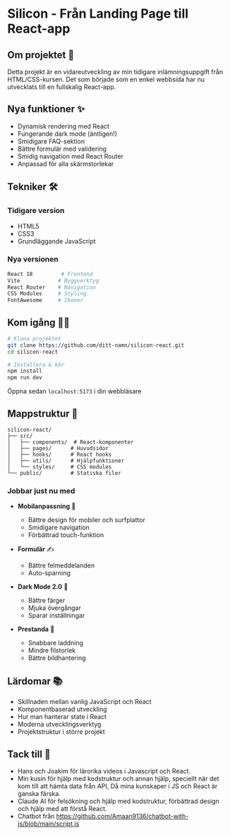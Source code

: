 # Silicon - Från Landing Page till React-app

## Om projektet 🚀

Detta projekt är en vidareutveckling av min tidigare inlämningsuppgift från HTML/CSS-kursen. Det som började som en enkel webbsida har nu utvecklats till en fullskalig React-app.

## Nya funktioner ✨

- Dynamisk rendering med React
- Fungerande dark mode (äntligen!)
- Smidigare FAQ-sektion
- Bättre formulär med validering
- Smidig navigation med React Router
- Anpassad för alla skärmstorlekar

## Tekniker 🛠️

### Tidigare version
- HTML5
- CSS3
- Grundläggande JavaScript

### Nya versionen
```bash
React 18         # Frontend
Vite            # Byggverktyg
React Router    # Navigation
CSS Modules     # Styling
FontAwesome     # Ikoner
```

## Kom igång 🏃‍♂️

```bash
# Klona projektet
git clone https://github.com/ditt-namn/silicon-react.git
cd silicon-react

# Installera & kör
npm install
npm run dev
```

Öppna sedan `localhost:5173` i din webbläsare

## Mappstruktur 📁

```
silicon-react/
├── src/
│   ├── components/  # React-komponenter
│   ├── pages/      # Huvudsidor
│   ├── hooks/      # React hooks
│   ├── utils/      # Hjälpfunktioner
│   └── styles/     # CSS modules
└── public/         # Statiska filer
```


### Jobbar just nu med

- **Mobilanpassning** 📱
  - Bättre design för mobiler och surfplattor
  - Smidigare navigation
  - Förbättrad touch-funktion

- **Formulär** ✍️
  - Bättre felmeddelanden
  - Auto-sparning

- **Dark Mode 2.0** 🌙
  - Bättre färger
  - Mjuka övergångar
  - Sparar inställningar

- **Prestanda** 🚄
  - Snabbare laddning
  - Mindre filstorlek
  - Bättre bildhantering

## Lärdomar 📚

- Skillnaden mellan vanlig JavaScript och React
- Komponentbaserad utveckling
- Hur man hanterar state i React
- Moderna utvecklingsverktyg
- Projektstruktur i större projekt

## Tack till 🙏

- Hans och Joakim för lärorika videos i Javascript och React.
- Min kusin för hjälp med kodstruktur och annan hjälp, speciellt när det kom till att hämta data från API, Då mina kunskaper i JS och React är ganska färska.
- Claude AI för felsökning och hjälp med kodstruktur, förbättrad design och hjälp med att förstå React.
- Chatbot från https://github.com/Amaan9136/chatbot-with-js/blob/main/script.js




